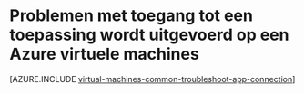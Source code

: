 <properties
    pageTitle="Problemen met toegang tot de toepassing op een Windows-VM | Microsoft Azure"
    description="Als u geen toegang een toepassing wordt uitgevoerd op een Azure virtuele machine tot, gebruikt u deze stappen te isoleren van de bron van het probleem."
    services="virtual-machines-windows"
    documentationCenter=""
    authors="iainfoulds"
    manager="timlt"
    editor=""
    tags="top-support-issue,azure-service-management,azure-resource-manager"/>

<tags
    ms.service="virtual-machines-windows"
    ms.workload="infrastructure-services"
    ms.tgt_pltfrm="vm-windows"
    ms.devlang="na"
    ms.topic="support-article"
    ms.date="09/27/2016"
    ms.author="iainfou"/>

# <a name="troubleshoot-access-to-an-application-running-on-an-azure-virtual-machine"></a>Problemen met toegang tot een toepassing wordt uitgevoerd op een Azure virtuele machines

[AZURE.INCLUDE [virtual-machines-common-troubleshoot-app-connection](../../includes/virtual-machines-common-troubleshoot-app-connection.md)]

